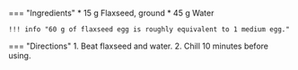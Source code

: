 === "Ingredients"
    * 15 g Flaxseed, ground
    * 45 g Water

    !!! info "60 g of flaxseed egg is roughly equivalent to 1 medium egg."

=== "Directions"
    1. Beat flaxseed and water.
    2. Chill 10 minutes before using.

[^theobald]:
    Theobald, Ellie. ["How Many Grams of Flaxseed in a Tablespoon?"](http://www.ellies-whole-grains.com/how-many-grams-of-flaxseed-in-a-tablespoon.html) _Ellie's Whole Grains._ 3 October 2010.
[^west]:
    West, Julie. ["The Ultimate Vegetable Lentil Loaf."](https://simple-veganista.com/the-ultimate-vegetable-lentil-loaf/) _The Simple Veganista._ 8 November 12.
